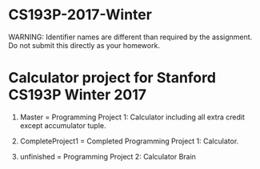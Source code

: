 # CS193P-2017-Winter
WARNING: Identifier names are different than required by the assignment. Do not submit this directly as your homework.

Calculator project for Stanford CS193P Winter 2017
==================================================

1. Master = Programming Project 1: Calculator including all extra credit except accumulator tuple.

2. CompleteProject1 = Completed Programming Project 1: Calculator.

3. unfinished = Programming Project 2: Calculator Brain

